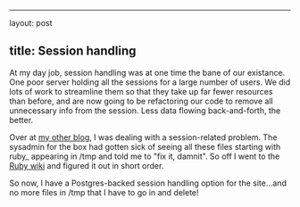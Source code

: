 <hr />

<p>layout: post</p>

<h2>title: Session handling</h2>

<p>At my day job, session handling was at one time the bane of our existance.  One poor server holding all the sessions for a large number of users.  We did lots of work to streamline them so that they take up far fewer resources than before, and are now going to be refactoring our code to remove all unnecessary info from the session.  Less data flowing back-and-forth, the better.</p>

<p>Over at <a href="http://www.littlehart.net/attheballpark">my other blog</a>, I was dealing with a session-related problem.  The sysadmin for the box had gotten sick of seeing all these files starting with ruby_ appearing in /tmp and told me to "fix it, damnit".  So off I went to the <a href="http://wiki.rubyonrails.com">Ruby wiki</a> and figured it out in short order.</p>

<p>So now, I have a Postgres-backed session handling option for the site...and no more files in /tmp that I have to go in and delete!</p>
